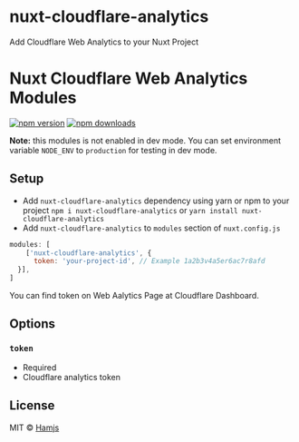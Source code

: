 # nuxt-cloudflare-analytics
Add Cloudflare Web Analytics to your Nuxt Project

# Nuxt Cloudflare Web Analytics Modules

[![npm version][npm-version-src]][npm-version-href]
[![npm downloads][npm-downloads-src]][npm-downloads-href]

**Note:** this modules is not enabled in dev mode.
You can set environment variable `NODE_ENV` to `production` for testing in dev mode.

## Setup
- Add `nuxt-cloudflare-analytics` dependency using yarn or npm to your project ```npm i nuxt-cloudflare-analytics``` or ```yarn install nuxt-cloudflare-analytics```
- Add `nuxt-cloudflare-analytics` to `modules` section of `nuxt.config.js`

```js
modules: [
    ['nuxt-cloudflare-analytics', { 
      token: 'your-project-id', // Example 1a2b3v4a5er6ac7r8afd
  }],
]
```

You can find token on Web Aalytics Page at Cloudflare Dashboard.

## Options

### `token`
- Required
- Cloudflare analytics token


## License

MIT © [Hamjs](https://hamjs.com)

<!-- Badges -->
[npm-version-src]: https://img.shields.io/npm/v/nuxt-cloudflare-analytics/latest.svg
[npm-version-href]: https://www.npmjs.com/package/nuxt-cloudflare-analytics

[npm-downloads-src]: https://img.shields.io/npm/dt/nuxt-cloudflare-analytics.svg
[npm-downloads-href]: https://www.npmjs.com/package/nuxt-cloudflare-analytics
